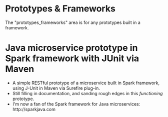 # Prototypes & Frameworks
The "prototypes_frameworks" area is for any prototypes built in a framework.

# Java microservice prototype in Spark framework with JUnit via Maven
<ul>
<li>A simple RESTful prototype of a microservice built in Spark framework, using J-Unit in Maven via Surefire plug-in.
<li>Still filling in documentation, and sanding rough edges in this <i>functioning</i> prototype.   
<li>I'm now a fan of the Spark framework for Java microservices:  http://sparkjava.com
</ul>
